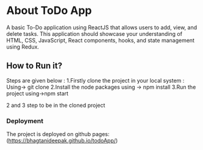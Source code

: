 # About ToDo App

A basic To-Do application using ReactJS that allows users to add, view, and delete tasks. This application should showcase your understanding of HTML, CSS, JavaScript, React components, hooks, and state management using Redux.


## How to Run it?

Steps are given below :
1.Firstly clone the project in your local system : Using-> git clone <repo-url>
2.Install the node packages using -> npm install
3.Run the project using->npm start

2 and 3 step to be in the cloned project


### Deployment

The project is deployed on github pages: (https://bhagtanideepak.github.io/todoApp/)



